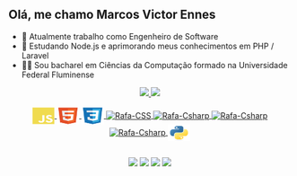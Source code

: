 ## Olá, me chamo Marcos Victor Ennes


- 🔭 Atualmente trabalho como Engenheiro de Software
- 🌱 Estudando Node.js e aprimorando meus conhecimentos em PHP / Laravel
- 👨‍🎓 Sou bacharel em Ciências da Computação formado na Universidade Federal Fluminense

<div align="center">
    <a href="https://github.com/Marcosennes">
    <img height="180em" src="https://github-readme-stats.vercel.app/api?username=Marcosennes&show_icons=true&theme=react&include_all_commits=true&count_private=true"/>
    <img height="180em" src="https://github-readme-stats.vercel.app/api/top-langs/?username=Marcosennes&layout=compact&langs_count=7&theme=react"/>
    <div style="display: inline_block"><br>
    <img align="center" alt="Rafa-Js" height="30" width="40" title="Javascript" src="https://raw.githubusercontent.com/devicons/devicon/master/icons/javascript/javascript-plain.svg">
    <img align="center" alt="Rafa-HTML" height="30" width="40" title="HTML 5" src="https://raw.githubusercontent.com/devicons/devicon/master/icons/html5/html5-original.svg">
    <img align="center" alt="Rafa-CSS" height="30" width="40"  title="CSS 3" src="https://raw.githubusercontent.com/devicons/devicon/master/icons/css3/css3-original.svg">
    <img align="center" alt="Rafa-CSS" height="30" width="40"  title="PHP" src="https://cdn.jsdelivr.net/gh/devicons/devicon/icons/php/php-plain.svg" />
    <img align="center" alt="Rafa-Csharp" height="30" width="40" title="Laravel" src="https://cdn.jsdelivr.net/gh/devicons/devicon/icons/laravel/laravel-plain.svg" />
    <img align="center" alt="Rafa-Csharp" height="30" width="40" title="Java" src="https://cdn.jsdelivr.net/gh/devicons/devicon/icons/java/java-original-wordmark.svg" />
    <img align="center" alt="Rafa-Csharp" height="30" width="40" title="MySQL" src="https://cdn.jsdelivr.net/gh/devicons/devicon/icons/mysql/mysql-plain-wordmark.svg" />
    <img align="center" alt="Rafa-Python" height="30" width="40" title="Python" src="https://raw.githubusercontent.com/devicons/devicon/master/icons/python/python-original.svg">
</div>
      
##
      
<div>
    <a href="https://www.instagram.com/marcos_ennes07/" target="_blank"><img src="https://img.shields.io/badge/-Instagram-%23E4405F?style=for-the-badge&logo=instagram&logoColor=white" target="_blank"></a>
    <a href = "mailto:marcosvictoreb@gmail.com"><img src="https://img.shields.io/badge/-Gmail-%23333?style=for-the-badge&logo=gmail&logoColor=white" target="_blank"></a>
    <a href="https://www.linkedin.com/in/marcos-ennes-2ba3a3197" target="_blank"><img src="https://img.shields.io/badge/-LinkedIn-%230077B5?style=for-the-badge&logo=linkedin&logoColor=white" target="_blank"></a> 
    <a href="https://pt.stackoverflow.com/users/193797/marcos-ennes" target="_blank"><img src="https://img.shields.io/badge/Stack_Overflow-FE7A16?style=for-the-badge&logo=stack-overflow&logoColor=white" target="_blank"></a> 
    
</div>
